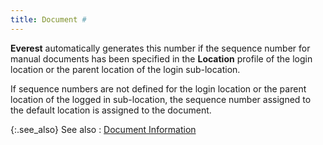 ```yaml
---
title: Document #
---
```



**Everest** automatically generates  this number if the sequence number for manual documents has been specified  in the **Location** profile of the  login location or the parent location of the login sub-location.


If sequence numbers are not defined for the login location or the parent  location of the logged in sub-location, the sequence number assigned to  the default location is assigned to the document.


{:.see_also}
See also
: [Document  Information](JavaScript:RelatedTopics1.Click())
